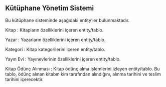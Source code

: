 ## Kütüphane Yönetim Sistemi

 Bu kütüphane sisteminde aşağıdaki entity’ler bulunmaktadır.

Kitap : Kitapların özelliklerini içeren entity/tablo.

Yazar : Yazarların özelliklerini içeren entity/tablo.

Kategori : Kitap kategorilerini içeren entity/tablo.

Yayın Evi : Yayınevlerinin özelliklerini içeren entity/tablo.

Kitap Ödünç Alınması : Kitap ödünç alma işlemlerini izleyen entity/tablo. Bu tablo, ödünç alınan kitabın kim tarafından alındığını, alınma tarihini ve teslim tarihini içerecektir.
